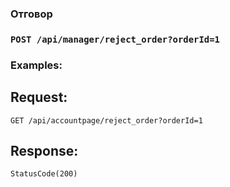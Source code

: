 ### Отговор

### `POST /api/manager/reject_order?orderId=1`

### Examples:

## Request:

```
GET /api/accountpage/reject_order?orderId=1
```

## Response:
```
StatusCode(200)